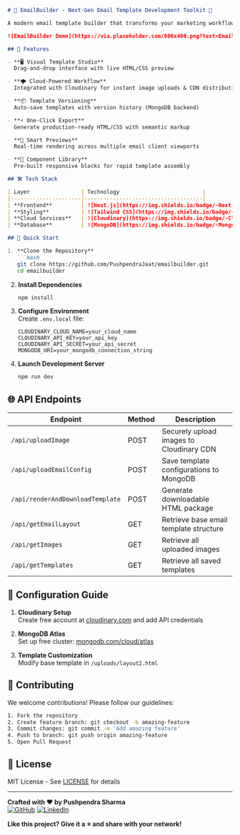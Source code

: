 ```markdown
# 📧 EmailBuilder - Next-Gen Email Template Development Toolkit 🚀

A modern email template builder that transforms your marketing workflow ⚡. Craft stunning, responsive email templates with real-time previews, cloud-powered asset management, and seamless HTML export.

![EmailBuilder Demo](https://via.placeholder.com/800x400.png?text=EmailBuilder+Interface+Preview)

## 🎯 Features

- **🖥️ Visual Template Studio**  
  Drag-and-drop interface with live HTML/CSS preview

- **🌩️ Cloud-Powered Workflow**  
  Integrated with Cloudinary for instant image uploads & CDN distribution

- **📦 Template Versioning**  
  Auto-save templates with version history (MongoDB backend)

- **⚡ One-Click Export**  
  Generate production-ready HTML/CSS with semantic markup

- **🔮 Smart Previews**  
  Real-time rendering across multiple email client viewports

- **🧩 Component Library**  
  Pre-built responsive blocks for rapid template assembly

## 🛠️ Tech Stack

| Layer                | Technology                          |
|----------------------|-------------------------------------|
| **Frontend**         | ![Next.js](https://img.shields.io/badge/-Next.js-000?logo=next.js) ![React](https://img.shields.io/badge/-React-61DAFB?logo=react) ![TypeScript](https://img.shields.io/badge/-TypeScript-3178C6?logo=typescript) |
| **Styling**          | ![Tailwind CSS](https://img.shields.io/badge/-Tailwind_CSS-06B6D4?logo=tailwind-css) ![Shadcn UI](https://img.shields.io/badge/-Shadcn_UI-111827) |
| **Cloud Services**   | ![Cloudinary](https://img.shields.io/badge/-Cloudinary-3448C5?logo=cloudinary) |
| **Database**         | ![MongoDB](https://img.shields.io/badge/-MongoDB-47A248?logo=mongodb) |

## 🚀 Quick Start

1. **Clone the Repository**
   ```bash
   git clone https://github.com/PushpendraJaat/emailbuilder.git
   cd emailbuilder
   ```

2. **Install Dependencies**
   ```bash
   npm install
   ```

3. **Configure Environment**  
   Create `.env.local` file:
   ```env
   CLOUDINARY_CLOUD_NAME=your_cloud_name
   CLOUDINARY_API_KEY=your_api_key
   CLOUDINARY_API_SECRET=your_api_secret
   MONGODB_URI=your_mongodb_connection_string
   ```

4. **Launch Development Server**
   ```bash
   npm run dev
   ```

## 🌐 API Endpoints

| Endpoint | Method | Description |
|----------|--------|-------------|
| `/api/uploadImage` | POST | Securely upload images to Cloudinary CDN |
| `/api/uploadEmailConfig` | POST | Save template configurations to MongoDB |
| `/api/renderAndDownloadTemplate` | POST | Generate downloadable HTML package |
| `/api/getEmailLayout` | GET | Retrieve base email template structure |
| `/api/getImages` | GET | Retrieve all uploaded images |
| `/api/getTemplates` | GET | Retrieve all saved templates |


## 🔧 Configuration Guide

1. **Cloudinary Setup**  
   Create free account at [cloudinary.com](https://cloudinary.com) and add API credentials

2. **MongoDB Atlas**  
   Set up free cluster: [mongodb.com/cloud/atlas](https://www.mongodb.com/cloud/atlas)

3. **Template Customization**  
   Modify base template in `/uploads/layout2.html`

## 🤝 Contributing

We welcome contributions! Please follow our guidelines:
```bash
1. Fork the repository
2. Create feature branch: git checkout -b amazing-feature
3. Commit changes: git commit -m 'Add amazing feature'
4. Push to branch: git push origin amazing-feature
5. Open Pull Request
```

## 📄 License

MIT License - See [LICENSE](LICENSE) for details

---

**Crafted with ❤️ by Pushpendra Sharma**  
[![GitHub](https://img.shields.io/badge/-GitHub-181717?style=flat&logo=github)](https://github.com/PushpendraJaat)
[![LinkedIn](https://img.shields.io/badge/-LinkedIn-0A66C2?style=flat&logo=linkedin)](https://www.linkedin.com/in/pushpendrajaat)

**Like this project? Give it a ⭐ and share with your network!**
```